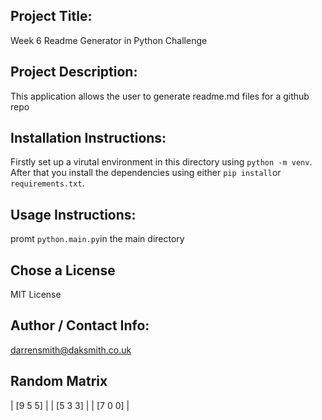 ## Project Title: 
Week 6 Readme Generator in Python Challenge
## Project Description: 
This application allows the user to generate readme.md files for a github repo
## Installation Instructions: 
Firstly set up a virutal environment in this directory using `python -m venv`. After that you install the dependencies using either `pip install`or `requirements.txt`.
## Usage Instructions: 
promt `python.main.py`in the main directory
## Chose a License
MIT License
## Author / Contact Info: 
darrensmith@daksmith.co.uk
## Random Matrix 
| [9 5 5] |
| [5 3 3] |
| [7 0 0] |

